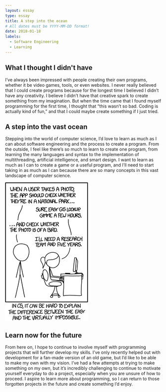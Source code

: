 ```yaml
---
layout: essay
type: essay
title: A step into the ocean
# All dates must be YYYY-MM-DD format!
date: 2018-01-18
labels:
  - Software Engineering
  - Learning
---
```


## What I thought I didn't have

I’ve always been impressed with people creating their own programs, whether it be video games, tools, or even websites. I never really believed that I could create programs because for the longest time I believed I didn’t have any creativity. I believe I didn't have that creative spark to create something from my imagination. But when the time came that I found myself programming for the first time, I thought that “this wasn’t so bad. Coding is actually kind of fun,” and that I could maybe create something if I just tried. 

## A step into the vast ocean

Stepping into the world of computer science, I’d love to learn as much as I can about software engineering and the process to create a program. From the outside, I feel like there’s so much to learn to create one program, from learning the many languages and syntax to the implementation of multithreading, artificial intelligence, and smart design. I want to learn as much as I can to create a game or a useful program, and I’ll need to start taking in as much as I can because there are so many concepts in this vast landscape of computer science.

<img class="ui tiny left circular floated image" src="../images/tasks.png">

## Learn now for the future

From here on, I hope to continue to involve myself with programming projects that will further develop my skills. I’ve only recently helped out with development for a fan-made version of an old game, but I’d like to be able to make my own with my vision. I’ve had a few attempts at trying to make something on my own, but it’s incredibly challenging to continue to motivate yourself everyday to do a project, especially when you are unsure of how to proceed. I aspire to learn more about programming, so I can return to those forgotten projects in the future and create something I’d enjoy.

